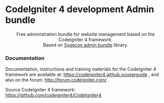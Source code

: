 # CodeIgniter 4 development Admin bundle

<p align="center">
Free administration bundle for website management based on the CodeIgniter 4 framework.
<br>
Based on <a href="https://github.com/sygecon/adminbundle-ci4">Sygecon admin bundle</a> library.
</p>

### Documentation

Documentation, instructions and training materials for the CodeIgniter 4 framework are available at: https://codeigniter4.github.io/userguide
, and also on the forum: http://forum.codeigniter.com/ .

Source CodeIgniter 4 framework: https://github.com/codeigniter4/CodeIgniter4
